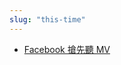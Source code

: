 ```yaml
---
slug: "this-time"
---
```


- [Facebook 搶先聽 MV](https://www.facebook.com/LoveWanFang/videos/%E6%90%B6%E5%85%88%E8%81%BD-%E8%B6%85%E6%84%9F%E4%BA%BA%E9%9F%B3%E6%A8%82mvcrpd-5%E9%80%B1%E5%B9%B4%E7%9C%8B%E8%A6%8B%E5%A4%9A%E5%85%83-%E5%B9%B8%E7%A6%8F%E5%85%B1%E5%A5%BD-%E5%9C%8B%E9%9A%9B%E8%BA%AB%E5%BF%83%E9%9A%9C%E7%A4%99%E8%80%85%E6%99%82%E8%A3%9D%E7%A7%80%E9%9F%B3%E6%A8%82%E5%B1%95%E6%BC%94%E8%81%AF%E5%90%88%E5%89%B5%E4%BD%9C%E5%B1%95/940012326384892/)
